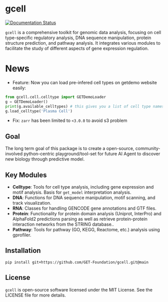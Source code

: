 # gcell

[![Documentation Status](https://readthedocs.org/projects/gcell/badge/?version=latest)](https://gcell.readthedocs.io/en/latest/)

`gcell` is a comprehensive toolkit for genomic data analysis, focusing on cell type-specific regulatory analysis, DNA sequence manipulation, protein structure prediction, and pathway analysis. It integrates various modules to facilitate the study of different aspects of gene expression regulation.

# News
- Feature: Now you can load pre-infered cell types on getdemo website easily:
```python
from gcell.cell.celltype import GETDemoLoader
g = GETDemoLoader()
print(g.available_celltypes) # this gives you a list of cell type names
g.load_celltype('Plasma Cell')
```
- Fix: `zarr` has been limited to `<3.0.0` to avoid s3 problem


## Goal
The long term goal of this package is to create a open-source, community-involved python-centric playground/tool-set for future AI Agent to discover new biology through predictive model.


## Key Modules

- **Celltype**: Tools for cell type analysis, including gene expression and motif analysis. Basis for `get_model` interpretation analysis.
- **DNA**: Functions for DNA sequence manipulation, motif scanning, and track visualization.
- **RNA**: Classes for handling GENCODE gene annotations and GTF files.
- **Protein**: Functionality for protein domain analysis (Uniprot, InterPro) and AlphaFold2 predictions parsing as well as retrieve protein-protein interaction networks from the STRING database..
- **Pathway**: Tools for pathway (GO, KEGG, Reactome, etc.) analysis using gprofiler.


## Installation

```
pip install git+https://github.com/GET-Foundation/gcell.git@main
```

## License

`gcell` is open-source software licensed under the MIT License. See the LICENSE file for more details.
